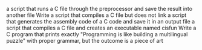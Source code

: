 a script that runs a C file through the preprocessor and save the result into another file
Write a script that compiles a C file but does not link
a script that generates the assembly code of a C code and save it in an output file
a script that compiles a C file and creates an executable named cisfun
 Write a C program that prints exactly "Programming is like building a multilingual puzzle" 
with proper grammar, but the outcome is a piece of art
